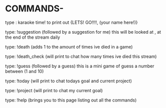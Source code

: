 # **COMMANDS**-



type : karaoke time! to print out {LETS! GO!!!!, (your name here!)}

type: !suggestion (followed by a suggestion for me) this will be looked at , at the end of the stream daily

type: !death (adds 1 to the amount of times ive died in a game)

type: !death_check (will print to chat how many times ive died this stream)

type: !guess (followed by a guess) this is a mini game of guess a number between (1 and 10)

type: !today (will print to chat todays goal and current project)

type: !project (will print to chat my current goal)

type: !help (brings you to this page listing out all the commands)



